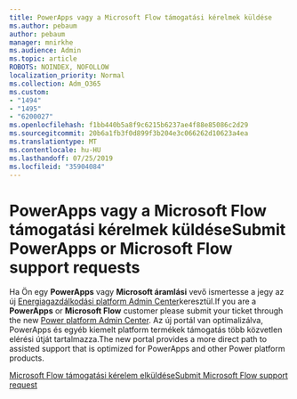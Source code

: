 ```yaml
---
title: PowerApps vagy a Microsoft Flow támogatási kérelmek küldése
ms.author: pebaum
author: pebaum
manager: mnirkhe
ms.audience: Admin
ms.topic: article
ROBOTS: NOINDEX, NOFOLLOW
localization_priority: Normal
ms.collection: Adm_O365
ms.custom:
- "1494"
- "1495"
- "6200027"
ms.openlocfilehash: f1bb440b5a8f9c6215b6237ae4f88e85086c2d29
ms.sourcegitcommit: 20b6a1fb3f0d899f3b204e3c066262d10623a4ea
ms.translationtype: MT
ms.contentlocale: hu-HU
ms.lasthandoff: 07/25/2019
ms.locfileid: "35904084"
---
```

# <a name="submit-powerapps-or-microsoft-flow-support-requests"></a><span data-ttu-id="e9bac-102">PowerApps vagy a Microsoft Flow támogatási kérelmek küldése</span><span class="sxs-lookup"><span data-stu-id="e9bac-102">Submit PowerApps or Microsoft Flow support requests</span></span>

<span data-ttu-id="e9bac-103">Ha Ön egy **PowerApps** vagy **Microsoft áramlási** vevő ismertesse a jegy az új [Energiagazdálkodási platform Admin Center](https://admin.powerplatform.microsoft.com/support?newTicket&product=15819)keresztül.</span><span class="sxs-lookup"><span data-stu-id="e9bac-103">If you are a **PowerApps** or **Microsoft Flow** customer please submit your ticket through the new [Power platform Admin Center](https://admin.powerplatform.microsoft.com/support?newTicket&product=15819).</span></span> <span data-ttu-id="e9bac-104">Az új portál van optimalizálva, PowerApps és egyéb kiemelt platform termékek támogatás több közvetlen elérési útját tartalmazza.</span><span class="sxs-lookup"><span data-stu-id="e9bac-104">The new portal provides a more direct path to assisted support that is optimized for PowerApps and other Power platform products.</span></span>

[<span data-ttu-id="e9bac-105">Microsoft Flow támogatási kérelem elküldése</span><span class="sxs-lookup"><span data-stu-id="e9bac-105">Submit Microsoft Flow support request</span></span>](https://admin.powerplatform.microsoft.com/support?newTicket&product=Flow)